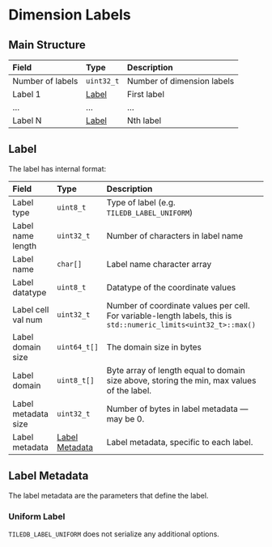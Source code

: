# Dimension Labels

## Main Structure

| **Field** | **Type** | **Description** |
| :--- | :--- | :--- |
| Number of labels | `uint32_t` | Number of dimension labels |
| Label 1 | [Label](#label) | First label |
| …  | … | … |
| Label N | [Label](#label) | Nth label |

## Label

The label has internal format:

| **Field** | **Type** | **Description** |
| :--- | :--- | :--- |
| Label type | `uint8_t` | Type of label \(e.g. `TILEDB_LABEL_UNIFORM`\) |
| Label name length | `uint32_t` | Number of characters in label name |
| Label name | `char[]` | Label name character array |
| Label datatype | `uint8_t` | Datatype of the coordinate values |
| Label cell val num | `uint32_t` | Number of coordinate values per cell. For variable-length labels, this is `std::numeric_limits<uint32_t>::max()` |
| Label domain size | `uint64_t[]` | The domain size in bytes |
| Label domain | `uint8_t[]` | Byte array of length equal to domain size above, storing the min, max values of the label. |
| Label metadata size | `uint32_t` | Number of bytes in label metadata — may be 0. |
| Label metadata | [Label Metadata](#label-metadata) | Label metadata, specific to each label. |

## Label Metadata

The label metadata are the parameters that define the label.

### Uniform Label

`TILEDB_LABEL_UNIFORM` does not serialize any additional options.